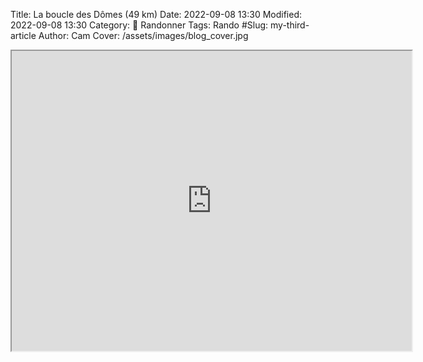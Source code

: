 Title: La boucle des Dômes (49 km)
Date: 2022-09-08 13:30
Modified: 2022-09-08 13:30
Category: 🥾 Randonner
Tags: Rando
#Slug: my-third-article
Author: Cam
Cover: /assets/images/blog_cover.jpg

<iframe src="https://www.google.com/maps/d/embed?mid=1G2ODJjS5EUWCFFKitqS7siwqsG1B0PSl&ehbc=2E312F" width="640" height="480"></iframe>